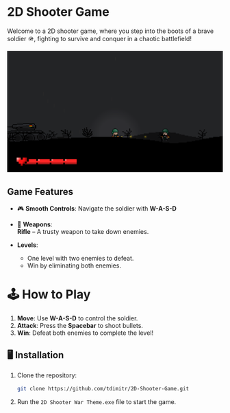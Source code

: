 # 2D Shooter Game

Welcome to a 2D shooter game, where you step into the boots of a brave soldier 🪖, fighting to survive and conquer in a chaotic battlefield! 

![2D Shooter Game](Screenshot.png)


## Game Features
- 🎮 **Smooth Controls**: Navigate the soldier with **W-A-S-D**   
- 🔫 **Weapons**:  
  **Rifle** – A trusty weapon to take down enemies.  

- **Levels**:  
  -  One level with two enemies to defeat.  
  -  Win by eliminating both enemies.

# 🕹️ How to Play
1. **Move**: Use **W-A-S-D** to control the soldier.  
2. **Attack**: Press the **Spacebar** to shoot bullets.
3. **Win**: Defeat both enemies to complete the level!


## 🖥️ Installation

1. Clone the repository:  
   ```bash
   git clone https://github.com/tdimitr/2D-Shooter-Game.git
2. Run the `2D Shooter War Theme.exe` file to start the game.



